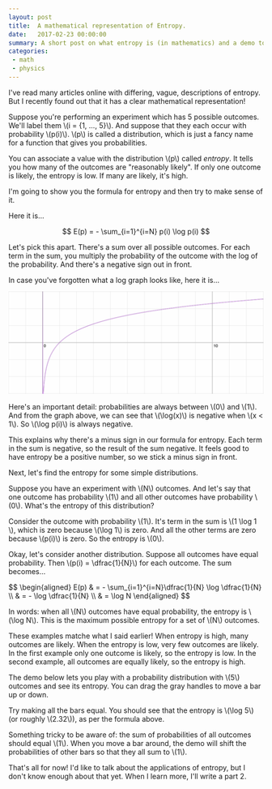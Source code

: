 ```yaml
---
layout: post
title:  A mathematical representation of Entropy.
date:   2017-02-23 00:00:00
summary: A short post on what entropy is (in mathematics) and a demo to help you understand it.
categories:
 - math
 - physics
---
```


<script src="/entropy-demo/entropy-demo.js"></script>
<link rel="stylesheet" href="https://cdnjs.cloudflare.com/ajax/libs/KaTeX/0.7.1/katex.min.css" integrity="sha384-wITovz90syo1dJWVh32uuETPVEtGigN07tkttEqPv+uR2SE/mbQcG7ATL28aI9H0" crossorigin="anonymous">
<script src="https://cdnjs.cloudflare.com/ajax/libs/KaTeX/0.7.1/katex.min.js" integrity="sha384-/y1Nn9+QQAipbNQWU65krzJralCnuOasHncUFXGkdwntGeSvQicrYkiUBwsgUqc1" crossorigin="anonymous"></script>
<script src="https://cdnjs.cloudflare.com/ajax/libs/KaTeX/0.7.1/contrib/auto-render.min.js" integrity="sha384-dq1/gEHSxPZQ7DdrM82ID4YVol9BYyU7GbWlIwnwyPzotpoc57wDw/guX8EaYGPx" crossorigin="anonymous"></script>
<link rel="stylesheet" href="/entropy-demo/style.css" type="text/css">

<p>
  I've read many articles online with differing, vague, descriptions of entropy. But I recently found out that it has a clear mathematical representation!
</p>

<p>
  Suppose you're performing an experiment which has 5 possible outcomes. We'll label them \(i = {1, ..., 5}\). And suppose that they each occur with probability \(p(i)\). \(p\) is called a distribution, which is just a fancy name for a function that gives you probabilities.
</p>

<p>
  You can associate a value with the distribution \(p\) called <i>entropy</i>. It tells you how many of the outcomes are "reasonably likely". If only one outcome is likely, the entropy is low. If many are likely, it's high.
</p>

<p>
  I'm going to show you the formula for entropy and then try to make sense of it.
</p>

<p>
  Here it is...

  $$
  E(p) = - \sum_{i=1}^{i=N} p(i) \log p(i)
  $$
</p>

<p>
  Let's pick this apart. There's a sum over all possible outcomes. For each term in the sum, you multiply the probability of the outcome with the log of the probability. And there's a negative sign out in front.
</p>

<p>
  In case you've forgotten what a log graph looks like, here it is...
</p>

<img src="/images/log.png" />

<p>
  Here's an important detail: probabilities are always between \(0\) and \(1\). And from the graph above, we can see that \(\log(x)\) is negative when \(x < 1\). So \(\log p(i)\) is always negative.
</p>

<p>
  This explains why there's a minus sign in our formula for entropy. Each term in the sum is negative, so the result of the sum negative. It feels good to have entropy be a positive number, so we stick a minus sign in front.
</p>

<p>
  Next, let's find the entropy for some simple distributions.
</p>

<p>
  Suppose you have an experiment with \(N\) outcomes. And let's say that one outcome has probability \(1\) and all other outcomes have probability \(0\). What's the entropy of this distribution?
</p>

<p>
  Consider the outcome with probability \(1\). It's term in the sum is \(1 \log 1 \), which is zero because \(\log 1\) is zero. And all the other terms are zero because \(p(i)\) is zero. So the entropy is \(0\).
</p>

<p>
  Okay, let's consider another distribution. Suppose all outcomes have equal probability. Then \(p(i) = \dfrac{1}{N}\) for each outcome. The sum becomes...
</p>

<p>
  $$
  \begin{aligned}
  E(p) & = - \sum_{i=1}^{i=N}\dfrac{1}{N} \log \dfrac{1}{N} \\
       & = - \log \dfrac{1}{N} \\
       & = \log N
  \end{aligned}
  $$
</p>

<p>
  In words: when all \(N\) outcomes have equal probability, the entropy is \(\log N\). This is the maximum possible entropy for a set of \(N\) outcomes.
</p>

<p>
  These examples matche what I said earlier! When entropy is high, many outcomes are likely. When the entropy is low, very few outcomes are likely. In the first example only one outcome is likely, so the entropy is low. In the second example, all outcomes are equally likely, so the entropy is high.
</p>

<p>
  The demo below lets you play with a probability distribution with \(5\) outcomes and see its entropy. You can drag the gray handles to move a bar up or down.
</p>

<p>
  Try making all the bars equal. You should see that the entropy is \(\log 5\) (or roughly \(2.32\)), as per the formula above.
</p>

<div class="demo-container">
  <div class="bars-container">
  </div>
  <div id="entropy-label" class="entropy-label sans-serif">
  </div>
</div>

<p>
  Something tricky to be aware of: the sum of probabilities of all outcomes should equal \(1\). When you move a bar around, the demo will shift the probabilities of other bars so that they all sum to \(1\).
</p>

<p>
  That's all for now! I'd like to talk about the applications of entropy, but I don't know enough about that yet. When I learn more, I'll write a part 2.
</p>

<script>
  renderMathInElement(document.body);
</script>
